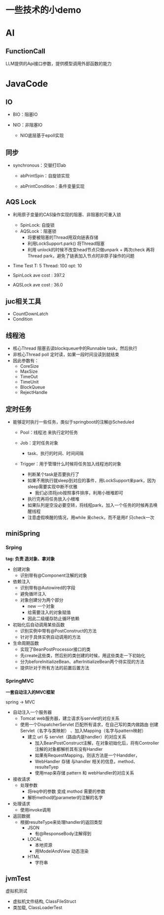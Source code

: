 # 一些技术的小demo

# AI

## FunctionCall

LLM提供的Api接口参数，提供模型调用外部函数的能力



# JavaCode

## IO



- BIO：阻塞IO

- NIO：非阻塞IO
  - NIO底层基于epoll实现	

## 同步

- synchronous：交替打印ab

  - abPrintSpin：自旋锁实现

  - abPrintCondition：条件变量实现



## AQS Lock

- 利用原子变量的CAS操作实现的阻塞、非阻塞的可重入锁
  - SpinLock: 自旋锁
  - AQSLock：阻塞锁
    - 将要被阻塞的Thread用双向链表存储
    - 利用LockSupport.park() 将Thread阻塞
    - 利用 unlock的时候不改变head节点只做unpark + 两次check 再将Thread park，避免了链表加入节点时非原子操作的问题

- Time Test
  T: 5
  Thread: 100
  opt: 10

- SpinLock
  ave cost : 397.2
- AQSLock
  ave cost : 36.0

##  juc相关工具

- CountDownLatch
- Condition

## 线程池

- 核心Thread 阻塞去读blockqueue中的Runnable task，然后执行
- 非核心Thread poll 定时读，如果一段时间没读到就结束
- 因此参数有：
  - CoreSize
  - MaxSize
  - TimeOut
  - TimeUnit
  - BlockQueue
  - RejectHandle



## 定时任务

- 能够定时执行一些任务，类似于springboot的注解@Scheduled

  - Pool：线程池 来执行定时任务
  - Job：定时任务对象 
    - task、执行的时间、时间间隔

  - Trigger：用于管理什么时候将任务加入线程池的对象
    - 判断某个task是否要执行了
    - 如果不用执行就sleep到对应的事件，用LockSupport来park，因为sleep需要实现中断不优雅
      - 我们必须将job按照事件排序，利用小根堆即可
    - 执行完再将任务放入小根堆
    - 如果队列是空没必要空转，将线程park，加入一个任务的时候再去唤醒线程
    - 注意虚假唤醒的情况，用while 来check，而不是用if 只check一次



## miniSpring



### Srping

**tag:  负责 造对象、拿对象**

- 创建对象
	- 识别带有@Component注解的对象
- 依赖注入
	- 识别带有@Autowired的字段
	- 避免循环注入
	- 对象创建分为两个部分
		- new 一个对象
		- 给需要注入的对象赋值
		- 因此二级缓存防止循环依赖
- 初始化后自动调用某些函数
	- 识别实例中带有@PostConstruct的方法
	- 针对于具体实例自动调用的方法
- 生命周期函数
	- 实现了BeanPostProcessor接口的类
	- 先create这些类，然后别的类创建的时候，用这些类走一下初始化
	- 分为beforeInitializeBean、afterInitializeBean两个待实现的方法
	- 提供针对于所有方法的前置后置方法

### SpringMVC



**一套自动注入的MVC框架**

spring -> MVC

- 自动注入一个服务器
  - Tomcat web服务器，建立请求与servlet的对应关系
  - 使用一个DispatcherServlet 匹配所有请求，在自己写的类内做路由    创建Servlet（名字与类映射） 、加入Mapping（名字与pattern映射）
    - 建立 url 与 servlet（路由内是handler）的对应关系
      - 加入BeanPostConstruct注解，在对象初始化后，将有Controller注解的对象都解析其有没有Handler
      - 如果有RequestMapping，则该方法是一个Handdler，
      - WebHandler 存储 与handler 相关的信息，method、resulteTyep
      - 使用map来存储 pattern 和 webHandler的对应关系
- 接收请求
  - 处理参数
    - 将req中的参数 变成 mothod 需要的参数
    - 解析method的parameter的注解的名字
- 处理请求
  - 使用invoke调用
- 返回数据
  - 根据resulteType来处理handler的返回类型
    - JSON
      - 有@ResponseBody注解得到
    - LOCAL
      - 本地资源
      - 用ModelAndView 动态渲染
    - HTML
      - 字符串



## jvmTest

虚拟机测试

- 虚拟机文件结构, ClassFileStruct
- 类加载, ClassLoaderTest
